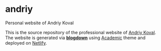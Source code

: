 # andriy
Personal website of Andriy Koval


This is the source repository of the professional website of  [Andriy Koval](http://andriy.rbind.io/). The website is generated via [**blogdown**](https://github.com/rstudio/blogdown) using [Academic](https://themes.gohugo.io/academic/) theme and deployed on [Netlify](https://www.netlify.com).
